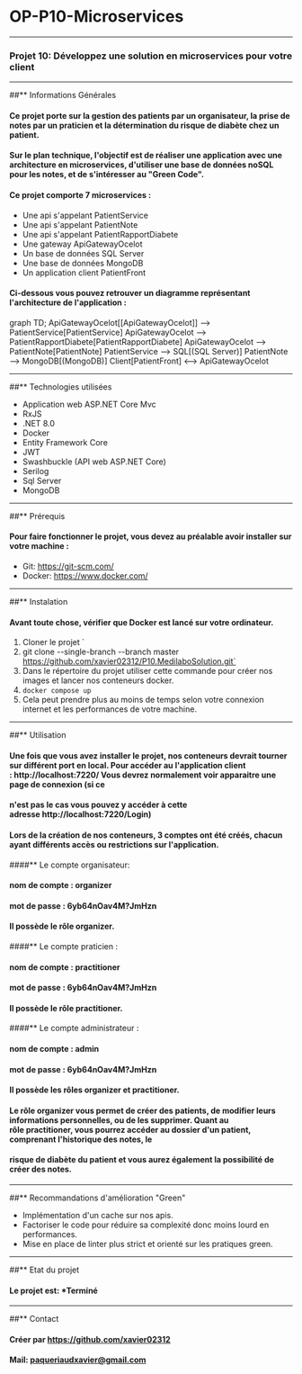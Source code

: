 # OP-P10-Microservices
---

### Projet 10: Développez une solution en microservices pour votre client
---

##** Informations Générales

#### Ce projet porte sur la gestion des patients par un organisateur, la prise de notes par un praticien et la détermination du risque de diabète chez un patient.

#### Sur le plan technique, l'objectif est de réaliser une application avec une architecture en microservices, d'utiliser une base de données noSQL pour les notes, et de s'intéresser au "Green Code".

#### Ce projet comporte 7 microservices :
  - Une api s'appelant PatientService
  - Une api s'appelant PatientNote
  - Une api s'appelant PatientRapportDiabete
  - Une gateway ApiGatewayOcelot
  - Un base de données SQL Server
  - Une base de données MongoDB
  - Un application client PatientFront

#### Ci-dessous vous pouvez retrouver un diagramme représentant l'architecture de l'application :
	
  graph TD;
	ApiGatewayOcelot[[ApiGatewayOcelot]]  -->  PatientService[PatientService]
	ApiGatewayOcelot  -->  PatientRapportDiabete[PatientRapportDiabete]
	ApiGatewayOcelot  -->  PatientNote[PatientNote]
	PatientService  -->  SQL[(SQL Server)]
	PatientNote  -->  MongoDB[(MongoDB)]
	Client[PatientFront]  <-->  ApiGatewayOcelot

---
##** Technologies utilisées
  
  - Application web ASP.NET Core Mvc
  - RxJS
  - .NET 8.0
  - Docker
  - Entity Framework Core
  - JWT
  - Swashbuckle (API web ASP.NET Core)
  - Serilog
  - Sql Server
  - MongoDB

---
##** Prérequis    

#### Pour faire fonctionner le projet, vous devez au préalable avoir installer sur votre machine :

  - Git: https://git-scm.com/
  - Docker: https://www.docker.com/

---
##** Instalation

#### Avant toute chose, vérifier que Docker est lancé sur votre ordinateur.

  1. Cloner le projet `
  2. git clone --single-branch --branch master https://github.com/xavier02312/P10.MedilaboSolution.git`
  3. Dans le répertoire du projet utiliser cette commande pour créer nos images et lancer nos conteneurs docker.
  4. `docker compose up`
  5. Cela peut prendre plus au moins de temps selon votre connexion internet et les performances de votre machine.

---
##** Utilisation

#### Une fois que vous avez installer le projet, nos conteneurs devrait tourner sur différent port en local. Pour accéder au l'application client : http://localhost:7220/ Vous devrez normalement voir apparaitre une page de connexion (si ce  
#### n'est pas le cas vous pouvez y accéder à cette adresse http://localhost:7220/Login)
 
#### Lors de la création de nos conteneurs, 3 comptes ont été créés, chacun ayant différents accès ou restrictions sur l'application.

####** Le compte organisateur:
#### nom de compte : organizer
#### mot de passe : 6yb64nOav4M?JmHzn
#### Il possède le rôle organizer.

####** Le compte praticien :
#### nom de compte : practitioner
#### mot de passe : 6yb64nOav4M?JmHzn
#### Il possède le rôle practitioner.

####** Le compte administrateur :
#### nom de compte : admin
#### mot de passe : 6yb64nOav4M?JmHzn
#### Il possède les rôles organizer et practitioner.

#### Le rôle **organizer** vous permet de créer des patients, de modifier leurs informations personnelles, ou de les supprimer. Quant au rôle **practitioner**, vous pourrez accéder au dossier d'un patient, comprenant l'historique des notes, le 
#### risque de diabète du patient et vous aurez également la possibilité de créer des notes.

---
##** Recommandations d'amélioration "Green"

  - Implémentation d'un cache sur nos apis.
  - Factoriser le code pour réduire sa complexité donc moins lourd en performances.
  - Mise en place de linter plus strict et orienté sur les pratiques green.

---
##** Etat du projet
#### Le projet est: *Terminé 

---
##** Contact
#### Créer par https://github.com/xavier02312
#### Mail: paqueriaudxavier@gmail.com
